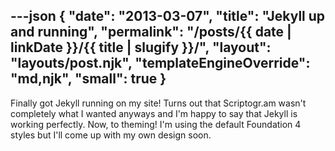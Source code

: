 ---json
{
	"date": "2013-03-07",
	"title": "Jekyll up and running",
	"permalink": "/posts/{{ date | linkDate }}/{{ title | slugify }}/",
	"layout": "layouts/post.njk",
	"templateEngineOverride": "md,njk",
	"small": true
}
---

Finally got Jekyll running on my site! Turns out that Scriptogr.am wasn't completely what I wanted anyways and I'm happy to say that Jekyll is working perfectly. Now, to theming! I'm using the default Foundation 4 styles but I'll come up with my own design soon.